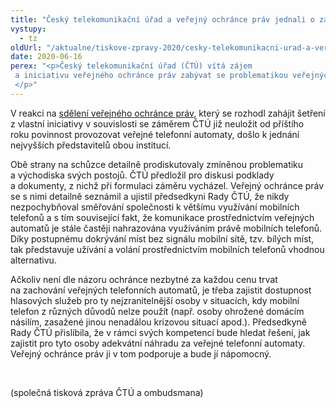 ```yaml
---
title: "Český telekomunikační úřad a veřejný ochránce práv jednali o záměru neukládat povinnost provozovat veřejné telefonní automaty"
vystupy:
  - tz
oldUrl: "/aktualne/tiskove-zpravy-2020/cesky-telekomunikacni-urad-a-verejny-ochrance-prav-jednali-o-zameru-neukladat-povinnost"
date: 2020-06-16
perex: "<p>Český telekomunikační úřad (ČTÚ) vítá zájem  a iniciativu veřejného ochránce práv zabývat se problematikou veřejných telefonních automatů. </p>"
---
```


<!-- imported from the old website -->

<p>V reakci na <a href="https://www.ochrance.cz/aktualne/tiskove-zpravy-2020/ombudsman-proveri-zamer-zrusit-telefonni-automaty/">sdělení veřejného ochránce práv</a>, který se rozhodl zahájit šetření z vlastní iniciativy v souvislosti se záměrem ČTÚ již neuložit od příštího roku povinnost provozovat veřejné telefonní automaty, došlo k jednání nejvyšších představitelů obou institucí.</p> <p>Obě strany na schůzce detailně prodiskutovaly zmíněnou problematiku a východiska svých postojů. ČTÚ předložil pro diskusi podklady a dokumenty, z nichž při formulaci záměru vycházel. Veřejný ochránce práv se s nimi detailně seznámil a ujistil předsedkyni Rady ČTÚ, že nikdy nezpochybňoval směřování společnosti k většímu využívání mobilních telefonů a s tím související fakt, že komunikace prostřednictvím veřejných automatů je stále častěji nahrazována využíváním právě mobilních telefonů. Díky postupnému dokrývání míst bez signálu mobilní sítě, tzv. bílých míst, tak představuje užívání a volání prostřednictvím mobilních telefonů vhodnou alternativu.</p> <p>Ačkoliv není dle názoru ochránce nezbytné za každou cenu trvat na zachování veřejných telefonních automatů, je třeba zajistit dostupnost hlasových služeb pro ty nejzranitelnější osoby v situacích, kdy mobilní telefon z různých důvodů nelze použít (např. osoby ohrožené domácím násilím, zasažené jinou nenadálou krizovou situací apod.). Předsedkyně Rady ČTÚ přislíbila, že v rámci svých kompetencí bude hledat řešení, jak zajistit pro tyto osoby adekvátní náhradu za veřejné telefonní automaty. Veřejný ochránce práv ji v tom podporuje a bude jí nápomocný.</p><p> </p><p>(společná tisková zpráva ČTÚ a ombudsmana)</p>
